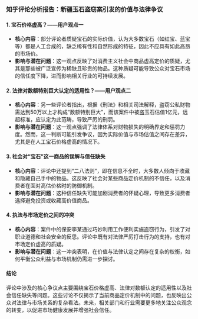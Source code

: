 ### 知乎评论分析报告：新疆玉石盗窃案引发的价值与法律争议

#### 1. 宝石价格虚高？——用户观点一
- **核心内容**：部分评论者质疑宝石的实际价值，认为大多数宝石（如红宝、蓝宝等）都是人工合成的，缺乏稀有性和自然形成的特征，因此不应具有如此高昂的市场价。
- **影响与潜在问题**：这一观点反映了对消费主义社会中商品虚高定价的质疑，尤其是那些被广泛宣传为稀缺且珍贵的物品。这种质疑可能导致公众对宝石市场的信任度下降，进而影响相关行业的可持续发展。

#### 2. 法律对数额特别巨大认定的适用性？——用户观点二
- **核心内容**：另一些评论者指出，根据《刑法》和相关司法解释，盗窃公私财物需达到50万以上才构成“数额特别巨大”，而该案件中被盗玉石估值1亿元，远超标准，应认定为此范畴，导致严厉的刑罚。
- **影响与潜在问题**：这一观点强调了法律体系对财物损失的明确界定和惩罚力度。然而，这一判断可能引发争议，因为实际价值与市场估值之间存在差异，尤其是在人工宝石价格虚高的情况下。

#### 3. 社会对“宝石”这一商品的误解与信任缺失
- **核心内容**：评论中还提到“二八法则”，即在信息不全时，大多数人倾向于收藏和隐藏自己手中的物品。这反映了社会对某些商品定价机制的不信任，以及消费者在面对高估价格时的防御机制。
- **影响与潜在问题**：这种信任缺失可能加剧消费者的怀疑心理，导致更多消费者选择避免投资或收藏高价值商品。

#### 4. 执法与市场定价之间的冲突
- **核心内容**：案件中的保安李某通过巧妙利用工作便利实施盗窃行为，引发了对职业道德和社会安全的反思。评论中既有对法律严厉打击行为的支持，也有对市场定价虚高的质疑。
- **影响与潜在问题**：这一冲突表明，在价值与法律认定之间存在复杂的权衡，如何平衡公众利益与市场机制仍需进一步探讨。

#### 结论
评论中涉及的核心争议点主要围绕宝石价格虚高、法律对数额认定的适用性以及社会信任缺失等问题。这些讨论不仅揭示了当前商品定价机制中的问题，也反映出公众对法律与市场关系的复杂看法。未来，相关部门和行业需要更多地关注公众观念的转变，以促进市场健康发展并增强社会信任。